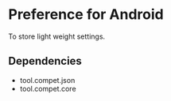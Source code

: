 # Preference for Android

To store light weight settings. 


## Dependencies

- tool.compet.json
- tool.compet.core
